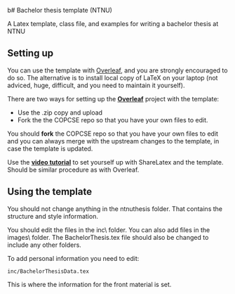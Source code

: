 b# Bachelor thesis template (NTNU)

A Latex template, class file, and examples for writing a bachelor thesis at NTNU

## Setting up

You can use the template with [Overleaf](http://overleaf.com), and you are strongly encouraged to do so. The alternative is to install local copy of LaTeX on your laptop (not adviced, huge, difficult, and you need to maintain it yourself).

There are two ways for setting up the [**Overleaf**](http://overleaf.com) project with the template:
* Use the .zip copy and upload
* Fork the the COPCSE repo so that you have your own files to edit.

You should **fork** the COPCSE repo so that you have your own files to edit and you can always merge with the upstream changes to the template, in case the template is updated. 

Use the [**video tutorial**](https://youtu.be/wfej8tQkFmY) to set yourself up with ShareLatex and the template. Should be similar procedure as with Overleaf.


## Using the template

You should not change anything in the ntnuthesis folder.  That contains the structure and style information.

You should edit the files in the inc\ folder.  You can also add files in the images\ folder.  The BachelorThesis.tex file should also be changed to include any other folders. 

To add personal information you need to edit:
```
inc/BachelorThesisData.tex
```
This is where the information for the front material is set.
